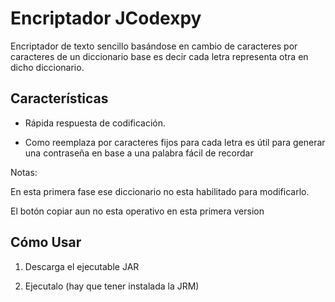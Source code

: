 # Encriptador JCodexpy

Encriptador de texto sencillo basándose en cambio de caracteres por caracteres de un diccionario base
es decir cada letra representa otra en dicho diccionario.

## Características

- Rápida respuesta de codificación.

- Como reemplaza por caracteres fijos para cada letra es útil para generar una contraseña en base a una palabra fácil de recordar

Notas:

En esta primera fase ese diccionario no esta habilitado para modificarlo.

El botón copiar aun no esta operativo en esta primera version

## Cómo Usar

1. Descarga el ejecutable JAR

2. Ejecutalo (hay que tener instalada la JRM)
